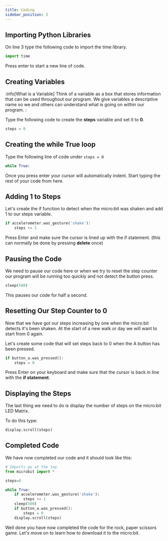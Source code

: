 ```yaml
---
title: Coding
sidebar_position: 3
---
```


## Importing Python Libraries

On line 3 type the following code to import the time library.

```python
import time
```

Press enter to start a new line of code.

## Creating Variables

:info[What is a Variable]
Think of a variable as a box that stores information that can be used throughout our program. We give variables a descriptive name so we and others can understand what is going on within our program.
:

Type the following code to create the **steps** variable and set it to **0**.

```python
steps = 0
```

## Creating the while True loop

Type the following line of code under `steps = 0`

```python
while True:
```

Once you press enter your cursor will automatically indent. Start typing the rest of your code from here.

## Adding 1 to Steps

Let's create the if function to detect when the micro:bit was shaken and add 1 to our steps variable.

```python
if accelerometer.was_gesture('shake'):
    steps += 1
```

Press Enter and make sure the cursor is lined up with the if statement. (this can normally be done by pressing **delete** once)

## Pausing the Code

We need to pause our code here or when we try to reset the step counter our program will be running too quickly and not detect the button press.

```python
sleep(500)
```

This pauses our code for half a second.

## Resetting Our Step Counter to 0

Now that we have got our steps increasing by one when the micro:bit detects it's been shaken. At the start of a new walk or day we will want to start from 0 again.

Let's create some code that will set steps back to 0 when the A button has been pressed.

```python
if button_a.was_pressed():
    steps = 0
```

Press Enter on your keyboard and make sure that the cursor is back in line with the **if statement**.

## Displaying the Steps

The last thing we need to do is display the number of steps on the micro:bit LED Matrix.

To do this type:

```python
display.scroll(steps)
```

## Completed Code

We have now completed our code and it should look like this:

```python
# Imports go at the top
from microbit import *

steps=0

while True:
    if accelerometer.was_gesture('shake'):
        steps += 1
    sleep(500)
    if button_a.was_pressed():
        steps = 0
    display.scroll(steps)
```

Well done you have now completed the code for the rock, paper scissors game. Let's move on to learn how to download it to the micro:bit.